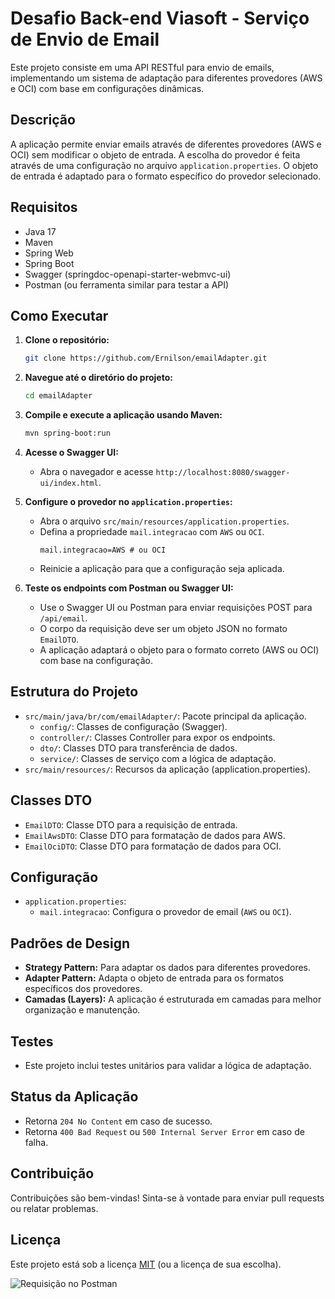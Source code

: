 # Desafio Back-end Viasoft - Serviço de Envio de Email

Este projeto consiste em uma API RESTful para envio de emails, implementando um sistema de adaptação para diferentes provedores (AWS e OCI) com base em configurações dinâmicas.

## Descrição

A aplicação permite enviar emails através de diferentes provedores (AWS e OCI) sem modificar o objeto de entrada. A escolha do provedor é feita através de uma configuração no arquivo `application.properties`. O objeto de entrada é adaptado para o formato específico do provedor selecionado.

## Requisitos

-   Java 17
-   Maven
-   Spring Web
-   Spring Boot
-   Swagger (springdoc-openapi-starter-webmvc-ui)
-   Postman (ou ferramenta similar para testar a API)

## Como Executar

1.  **Clone o repositório:**
    ```bash
    git clone https://github.com/Ernilson/emailAdapter.git
    ```

2.  **Navegue até o diretório do projeto:**
    ```bash
    cd emailAdapter
    ```

3.  **Compile e execute a aplicação usando Maven:**
    ```bash
    mvn spring-boot:run
    ```

4.  **Acesse o Swagger UI:**
    -   Abra o navegador e acesse `http://localhost:8080/swagger-ui/index.html`.

5.  **Configure o provedor no `application.properties`:**
    -   Abra o arquivo `src/main/resources/application.properties`.
    -   Defina a propriedade `mail.integracao` com `AWS` ou `OCI`.
        ```properties
        mail.integracao=AWS # ou OCI
        ```
    -   Reinicie a aplicação para que a configuração seja aplicada.

6.  **Teste os endpoints com Postman ou Swagger UI:**
    -   Use o Swagger UI ou Postman para enviar requisições POST para `/api/email`.
    -   O corpo da requisição deve ser um objeto JSON no formato `EmailDTO`.
    -   A aplicação adaptará o objeto para o formato correto (AWS ou OCI) com base na configuração.

## Estrutura do Projeto

-   `src/main/java/br/com/emailAdapter/`: Pacote principal da aplicação.
    -   `config/`: Classes de configuração (Swagger).
    -   `controller/`: Classes Controller para expor os endpoints.
    -   `dto/`: Classes DTO para transferência de dados.
    -   `service/`: Classes de serviço com a lógica de adaptação.
-   `src/main/resources/`: Recursos da aplicação (application.properties).

## Classes DTO

-   `EmailDTO`: Classe DTO para a requisição de entrada.
-   `EmailAwsDTO`: Classe DTO para formatação de dados para AWS.
-   `EmailOciDTO`: Classe DTO para formatação de dados para OCI.

## Configuração

-   `application.properties`:
    -   `mail.integracao`: Configura o provedor de email (`AWS` ou `OCI`).

## Padrões de Design

-   **Strategy Pattern:** Para adaptar os dados para diferentes provedores.
-   **Adapter Pattern:** Adapta o objeto de entrada para os formatos específicos dos provedores.
-   **Camadas (Layers):** A aplicação é estruturada em camadas para melhor organização e manutenção.

## Testes

-   Este projeto inclui testes unitários para validar a lógica de adaptação.

## Status da Aplicação

-   Retorna `204 No Content` em caso de sucesso.
-   Retorna `400 Bad Request` ou `500 Internal Server Error` em caso de falha.

## Contribuição

Contribuições são bem-vindas! Sinta-se à vontade para enviar pull requests ou relatar problemas.

## Licença

Este projeto está sob a licença [MIT](LICENSE) (ou a licença de sua escolha).

![Requisição no Postman](images/postman.png)
